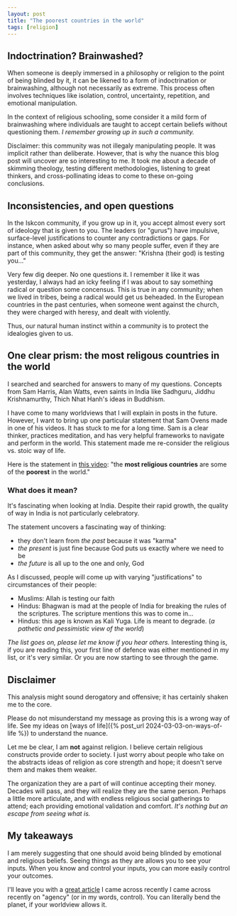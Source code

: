 ```yaml
---
layout: post
title: "The poorest countries in the world"
tags: [religion]
---
```


## Indoctrination? Brainwashed?
When someone is deeply immersed in a philosophy or religion to the point of being blinded by it, it can be likened to a form of indoctrination or brainwashing, although not necessarily as extreme. This process often involves techniques like isolation, control, uncertainty, repetition, and emotional manipulation.

In the context of religious schooling, some consider it a mild form of brainwashing where individuals are taught to accept certain beliefs without questioning them. _I remember growing up in such a community._

Disclaimer: this community was not illegaly manipulating people. It was implicit rather than deliberate. However, that is why the nuance this blog post will uncover are so interesting to me. It took me about a decade of skimming theology, testing different methodologies, listening to great thinkers, and cross-pollinating ideas to come to these on-going conclusions.

## Inconsistencies, and open questions
In the Iskcon community, if you grow up in it, you accept almost every sort of ideology that is given to you. The leaders (or "gurus") have impulsive, surface-level justifications to counter any contradictions or gaps. For instance, when asked about why so many people suffer, even if they are part of this community, they get the answer: "Krishna (their god) is testing you..."

Very few dig deeper. No one questions it. I remember it like it was yesterday, I always had an icky feeling if I was about to say something radical or question some concensus. This is true in any community; when we lived in tribes, being a radical would get us beheaded. In the European countries in the past centuries, when someone went against the church, they were charged with heresy, and dealt with violently.

Thus, our natural human instinct within a community is to protect the idealogies given to us.

## One clear prism: the most religous countries in the world
I searched and searched for answers to many of my questions. Concepts from Sam Harris, Alan Watts, even saints in India like Sadhguru, Jiddhu Krishnamurthy, Thich Nhat Hanh's ideas in Buddhism.

I have come to many worldviews that I will explain in posts in the future. However, I want to bring up one particular statement that Sam Ovens made in one of his videos. It has stuck to me for a long time. Sam is a clear thinker, practices meditation, and has very helpful frameworks to navigate and perform in the world. This statement made me re-consider the religious vs. stoic way of life.

Here is the statement in [this video](https://www.youtube.com/watch?v=1LAPw2uSb28): "the **most religious countries** are some of the **poorest** in the world."

### What does it mean?
It's fascinating when looking at India. Despite their rapid growth, the quality of way in India is not particularly celebratory.

The statement uncovers a fascinating way of thinking:
- they don't learn from _the past_ because it was "karma"
- _the present_ is just fine because God puts us exactly where we need to be
- _the future_ is all up to the one and only, God

As I discussed, people will come up with varying "justifications" to circumstances of their people:
- Muslims: Allah is testing our faith
- Hindus: Bhagwan is mad at the people of India for breaking the rules of the scriptures. The scripture mentions this was to come in...
- Hindus: this age is known as Kali Yuga. Life is meant to degrade. (_a pathetic and pessimistic view of the world_)

_The list goes on, please let me know if you hear others._ Interesting thing is, if you are reading this, your first line of defence was either mentioned in my list, or it's very similar. Or you are now starting to see through the game.

## Disclaimer
This analysis might sound derogatory and offensive; it has certainly shaken me to the core.

Please do not misunderstand my message as proving this is a wrong way of life. See my ideas on [ways of life]({% post_url 2024-03-03-on-ways-of-life %}) to understand the nuance.

Let me be clear, I am **not** against religion. I believe certain religious constructs provide order to society. I just worry about people who take on the abstracts ideas of religion as core strength and hope; it doesn't serve them and makes them weaker.

The organization they are a part of will continue accepting their money. Decades will pass, and they will realize they are the same person. Perhaps a little more articulate, and with endless religious social gatherings to attend; each providing emotional validation and comfort. _It's nothing but an escape from seeing what is._

## My takeaways
I am merely suggesting that one should avoid being blinded by emotional and religious beliefs. Seeing things as they are allows you to see your inputs. When you know and control your inputs, you can more easily control your outcomes.

I'll leave you with a [great article](https://suryad.com/blog/high-agency/) I came across recently I came across recently on "agency" (or in my words, control). You can literally bend the planet, if your worldview allows it.

